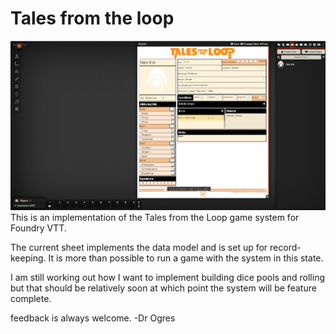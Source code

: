 # Tales from the loop


<img src = "img/loop_system.png">
This is an implementation of the Tales from the Loop game system for Foundry VTT.  

The current sheet implements the data model and is set up for record-keeping. It is more than possible to run a game with the system in this state.

I am still working out how I want to implement building dice pools and rolling but that should be relatively soon at which point the system will be feature complete.

feedback is always welcome.
-Dr Ogres
